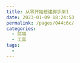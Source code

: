 ```yaml
---
title: 从零开始搭建脚手架1
date: 2023-01-09 18:24:53
permalink: /pages/044c6c/
categories:
  - 前端
  - 工具
tags:
  - 
---
```

